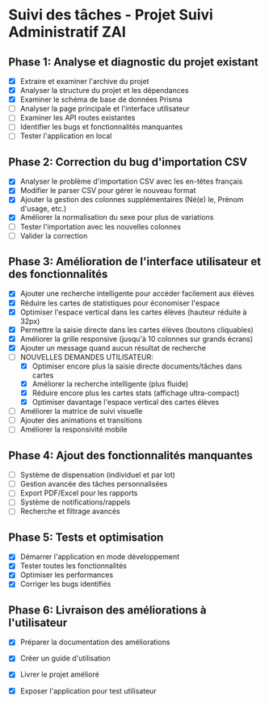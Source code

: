 # Suivi des tâches - Projet Suivi Administratif ZAI

## Phase 1: Analyse et diagnostic du projet existant
- [x] Extraire et examiner l'archive du projet
- [x] Analyser la structure du projet et les dépendances
- [x] Examiner le schéma de base de données Prisma
- [ ] Analyser la page principale et l'interface utilisateur
- [ ] Examiner les API routes existantes
- [ ] Identifier les bugs et fonctionnalités manquantes
- [ ] Tester l'application en local

## Phase 2: Correction du bug d'importation CSV
- [x] Analyser le problème d'importation CSV avec les en-têtes français
- [x] Modifier le parser CSV pour gérer le nouveau format
- [x] Ajouter la gestion des colonnes supplémentaires (Né(e) le, Prénom d'usage, etc.)
- [x] Améliorer la normalisation du sexe pour plus de variations
- [ ] Tester l'importation avec les nouvelles colonnes
- [ ] Valider la correction

## Phase 3: Amélioration de l'interface utilisateur et des fonctionnalités
- [x] Ajouter une recherche intelligente pour accéder facilement aux élèves
- [x] Réduire les cartes de statistiques pour économiser l'espace
- [x] Optimiser l'espace vertical dans les cartes élèves (hauteur réduite à 32px)
- [x] Permettre la saisie directe dans les cartes élèves (boutons cliquables)
- [x] Améliorer la grille responsive (jusqu'à 10 colonnes sur grands écrans)
- [x] Ajouter un message quand aucun résultat de recherche
- [ ] NOUVELLES DEMANDES UTILISATEUR:
  - [x] Optimiser encore plus la saisie directe documents/tâches dans cartes
  - [x] Améliorer la recherche intelligente (plus fluide)
  - [x] Réduire encore plus les cartes stats (affichage ultra-compact)
  - [x] Optimiser davantage l'espace vertical des cartes élèves
- [ ] Améliorer la matrice de suivi visuelle
- [ ] Ajouter des animations et transitions
- [ ] Améliorer la responsivité mobile

## Phase 4: Ajout des fonctionnalités manquantes
- [ ] Système de dispensation (individuel et par lot)
- [ ] Gestion avancée des tâches personnalisées
- [ ] Export PDF/Excel pour les rapports
- [ ] Système de notifications/rappels
- [ ] Recherche et filtrage avancés

## Phase 5: Tests et optimisation
- [x] Démarrer l'application en mode développement
- [x] Tester toutes les fonctionnalités
- [x] Optimiser les performances
- [x] Corriger les bugs identifiés

## Phase 6: Livraison des améliorations à l'utilisateur
- [x] Préparer la documentation des améliorations
- [x] Créer un guide d'utilisation
- [x] Livrer le projet amélioré
- [x] Exposer l'application pour test utilisateur

